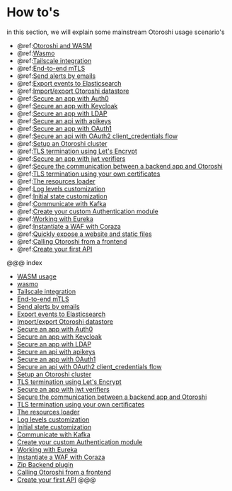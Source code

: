 # How to's

in this section, we will explain some mainstream Otoroshi usage scenario's 

* @ref:[Otoroshi and WASM](./wasm-usage.md)
* @ref:[Wasmo](./wasmo-installation.md)
* @ref:[Tailscale integration](./tailscale-integration.md)
* @ref:[End-to-end mTLS](./end-to-end-mtls.md)
* @ref:[Send alerts by emails](./export-alerts-using-mailgun.md)
* @ref:[Export events to Elasticsearch](./export-events-to-elastic.md)
* @ref:[Import/export Otoroshi datastore](./import-export-otoroshi-datastore.md)
* @ref:[Secure an app with Auth0](./secure-app-with-auth0.md)
* @ref:[Secure an app with Keycloak](./secure-app-with-keycloak.md)
* @ref:[Secure an app with LDAP](./secure-app-with-ldap.md)
* @ref:[Secure an api with apikeys](./secure-with-apikey.md)
* @ref:[Secure an app with OAuth1](./secure-with-oauth1-client.md)
* @ref:[Secure an api with OAuth2 client_credentials flow](./secure-with-oauth2-client-credentials.md)
* @ref:[Setup an Otoroshi cluster](./setup-otoroshi-cluster.md)
* @ref:[TLS termination using Let's Encrypt](./tls-using-lets-encrypt.md)
* @ref:[Secure an app with jwt verifiers](./secure-an-app-with-jwt-verifiers.md)
* @ref:[Secure the communication between a backend app and Otoroshi](./secure-the-communication-between-a-backend-app-and-otoroshi.md)
* @ref:[TLS termination using your own certificates](./tls-termination-using-own-certificates.md)
* @ref:[The resources loader](./resources-loader.md)
* @ref:[Log levels customization](./custom-log-levels.md)
* @ref:[Initial state customization](./custom-initial-state.md)
* @ref:[Communicate with Kafka](./communicate-with-kafka.md)
* @ref:[Create your custom Authentication module](./create-custom-auth-module.md)
* @ref:[Working with Eureka](./working-with-eureka.md)
* @ref:[Instantiate a WAF with Coraza](./instantiate-waf-coraza.md)
* @ref:[Quickly expose a website and static files](./zip-backend-plugin.md)
* @ref:[Calling Otoroshi from a frontend](./calling-otoroshi-from-a-frontend.md)
* @ref:[Create your first API](./create-your-first-api.md)

@@@ index

* [WASM usage](./wasm-usage.md)
* [wasmo](./wasmo-installation.md)
* [Tailscale integration](./tailscale-integration.md)
* [End-to-end mTLS](./end-to-end-mtls.md)
* [Send alerts by emails](./export-alerts-using-mailgun.md)
* [Export events to Elasticsearch](./export-events-to-elastic.md)
* [Import/export Otoroshi datastore](./import-export-otoroshi-datastore.md)
* [Secure an app with Auth0](./secure-app-with-auth0.md)
* [Secure an app with Keycloak](./secure-app-with-keycloak.md)
* [Secure an app with LDAP](./secure-app-with-ldap.md)
* [Secure an api with apikeys](./secure-with-apikey.md)
* [Secure an app with OAuth1](./secure-with-oauth1-client.md)
* [Secure an api with OAuth2 client_credentials flow](./secure-with-oauth2-client-credentials.md)
* [Setup an Otoroshi cluster](./setup-otoroshi-cluster.md)
* [TLS termination using Let's Encrypt](./tls-using-lets-encrypt.md)
* [Secure an app with jwt verifiers](./secure-an-app-with-jwt-verifiers.md)
* [Secure the communication between a backend app and Otoroshi](./secure-the-communication-between-a-backend-app-and-otoroshi.md)
* [TLS termination using your own certificates](./tls-termination-using-own-certificates.md)
* [The resources loader](./resources-loader.md)
* [Log levels customization](./custom-log-levels.md)
* [Initial state customization](./custom-initial-state.md)
* [Communicate with Kafka](./communicate-with-kafka.md)
* [Create your custom Authentication module](./create-custom-auth-module.md)
* [Working with Eureka](./working-with-eureka.md)
* [Instantiate a WAF with Coraza](./instantiate-waf-coraza.md)
* [Zip Backend plugin](./zip-backend-plugin.md) 
* [Calling Otoroshi from a frontend](./calling-otoroshi-from-a-frontend.md)
* [Create your first API](./create-your-first-api.md)
@@@
